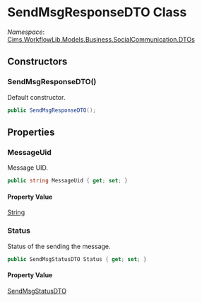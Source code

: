 # SendMsgResponseDTO Class 

*Namespace*: [Cims.WorkflowLib.Models.Business.SocialCommunication.DTOs](Cims.WorkflowLib.Models.Business.SocialCommunication.DTOs.md)

## Constructors

### SendMsgResponseDTO()

Default constructor.

```C#
public SendMsgResponseDTO();
```

## Properties 

### MessageUid

Message UID.

```C#
public string MessageUid { get; set; }
```

#### Property Value

[String](https://learn.microsoft.com/en-us/dotnet/api/system.string)

### Status

Status of the sending the message.

```C#
public SendMsgStatusDTO Status { get; set; }
```

#### Property Value

[SendMsgStatusDTO](SendMsgStatusDTO.md)
